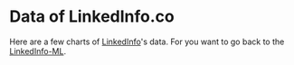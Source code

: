 # Data of LinkedInfo.co
Here are a few charts of [LinkedInfo](https://www.linkedinfo.co)'s data. For you
want to go back to the [LinkedInfo-ML](https://ml.linkedinfo.co).